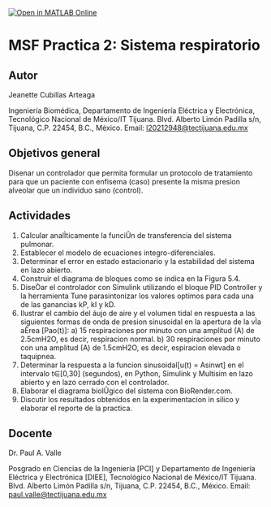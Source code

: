[![Open in MATLAB Online](https://www.mathworks.com/images/responsive/global/open-in-matlab-online.svg)](https://matlab.mathworks.com/open/github/v1?repo=jeanettecubillas/MSF-Practica-2)

# MSF Practica 2: Sistema respiratorio
## Autor
Jeanette Cubillas Arteaga

Ingeniería Biomédica, Departamento de Ingeniería Eléctrica y Electrónica, Tecnológico Nacional de México/IT Tijuana. Blvd. Alberto Limón Padilla s/n, Tijuana, C.P. 22454, B.C., México. Email: l20212948@tectijuana.edu.mx

## Objetivos general
Disenar un controlador que permita formular un protocolo de tratamiento para que un paciente con enfisema (caso) presente la misma presion alveolar que un individuo sano (control).

## Actividades
1. Calcular analÌticamente la funciÛn de transferencia del sistema pulmonar.
2. Establecer el modelo de ecuaciones integro-diferenciales.
3. Determinar el error en estado estacionario y la estabilidad del sistema en lazo abierto.
4. Construir el diagrama de bloques como se indica en la Figura 5.4.
5. DiseÒar el controlador con Simulink utilizando el bloque
PID Controller y la herramienta Tune parasintonizar los valores optimos para cada una de las ganancias kP, kI y kD.
6. Ilustrar el cambio del áujo de aire y el volumen tidal en respuesta a las siguientes formas de onda
de presion sinusoidal en la apertura de la vÌa aÈrea [Pao(t)]:
  a) 15 respiraciones por minuto con una amplitud (A) de 2.5cmH2O, es decir, respiracion normal.
  b) 30 respiraciones por minuto con una amplitud (A) de 1.5cmH2O, es decir, espiracion elevada o taquipnea.
7. Determinar la respuesta a la funcion sinusoidal[u(t) = Asinwt] en el intervalo t∈[0,30] (segundos), en Python, Simulink y Multisim en lazo abierto y en lazo cerrado con el controlador.
8. Elaborar el diagrama biolÛgico del sistema con BioRender.com.
9. Discutir los resultados obtenidos en la experimentacion in silico y elaborar el reporte de la practica.


## Docente
Dr. Paul A. Valle

Posgrado en Ciencias de la Ingeniería [PCI] y Departamento de Ingeniería Eléctrica y Electrónica [DIEE], Tecnológico Nacional de México/IT Tijuana. Blvd. Alberto Limón Padilla s/n, Tijuana, C.P. 22454, B.C., México. Email: paul.valle@tectijuana.edu.mx
